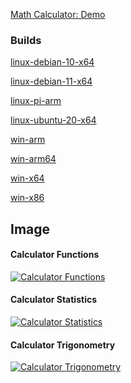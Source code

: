 <a href="https://www.dznequeo.net/azurecs/home/calculator" target="_blank">Math Calculator: Demo</a>

### Builds

<a href="https://nequeo-public.s3.ap-southeast-2.amazonaws.com/apps/math/expression/linux-debian-10-x64-MathExpression.zip" target="_blank">linux-debian-10-x64</a>

<a href="https://nequeo-public.s3.ap-southeast-2.amazonaws.com/apps/math/expression/linux-debian-11-x64-MathExpression.zip" target="_blank">linux-debian-11-x64</a>

<a href="https://nequeo-public.s3.ap-southeast-2.amazonaws.com/apps/math/expression/linux-pi-arm-MathExpression.zip" target="_blank">linux-pi-arm</a>

<a href="https://nequeo-public.s3.ap-southeast-2.amazonaws.com/apps/math/expression/linux-ubuntu-20-x64-MathExpression.zip" target="_blank">linux-ubuntu-20-x64</a>

<a href="https://nequeo-public.s3.ap-southeast-2.amazonaws.com/apps/math/expression/win-arm-MathExpression.zip" target="_blank">win-arm</a>

<a href="https://nequeo-public.s3.ap-southeast-2.amazonaws.com/apps/math/expression/win-arm64-MathExpression.zip" target="_blank">win-arm64</a>

<a href="https://nequeo-public.s3.ap-southeast-2.amazonaws.com/apps/math/expression/win-x64-MathExpression.zip" target="_blank">win-x64</a>

<a href="https://nequeo-public.s3.ap-southeast-2.amazonaws.com/apps/math/expression/win-x86-MathExpression.zip" target="_blank">win-x86</a>


## Image

#### Calculator Functions

[![Calculator Functions](https://nequeo-public.s3.ap-southeast-2.amazonaws.com/media/math-calculator-functions.png)](https://www.dznequeo.net/azurecs/home/calculator)


#### Calculator Statistics

[![Calculator Statistics](https://nequeo-public.s3.ap-southeast-2.amazonaws.com/mediamath-calculator-statistics.png)](https://www.dznequeo.net/azurecs/home/calculator)


#### Calculator Trigonometry

[![Calculator Trigonometry](https://nequeo-public.s3.ap-southeast-2.amazonaws.com/media/math-calculator-trigonometry.png)](https://www.dznequeo.net/azurecs/home/calculator)
